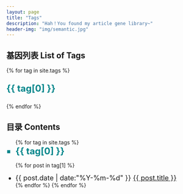 ```yaml
---
layout: page
title: "Tags"
description: "Hah！You found my article gene library~"  
header-img: "img/semantic.jpg"  
---
```

## 基因列表 List of Tags

<div id='tag_cloud'>
{% for tag in site.tags %}
<p style="color:#00868B; font-size:x-large; font-weight: bold;"> {{ tag[0] }}</p>
{% endfor %}
</div>

## 目录 Contents
<ul class="listing" >
{% for tag in site.tags %}
  <li class="listing-seperator" id="{{ tag[0] }}" style="color:#00868B; font-size:x-large; font-weight: bold;" type="square">{{ tag[0] }}</li>
  
{% for post in tag[1] %}
  <li class="listing-item" style="font-size:large">
  <time datetime="{{ post.date | date:"%Y-%m-%d" }}">{{ post.date | date:"%Y-%m-%d" }}</time>
  <a href="{{ post.url }}" title="{{ post.title }}">{{ post.title }}</a>
  </li>
{% endfor %}
{% endfor %}
</ul>